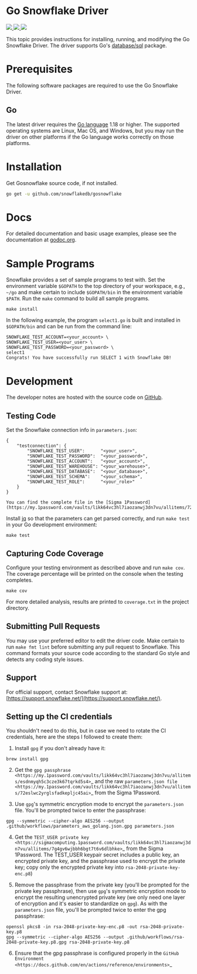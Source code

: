 # Go Snowflake Driver

<a href="https://github.com/snowflakedb/gosnowflake/actions?query=workflow%3A%22Build+and+Test%22">
    <img src="https://github.com/snowflakedb/gosnowflake/workflows/Build%20and%20Test/badge.svg?branch=master">
</a>
<a href="http://www.apache.org/licenses/LICENSE-2.0.txt">
    <img src="http://img.shields.io/:license-Apache%202-brightgreen.svg">
</a>
<a href="https://goreportcard.com/report/github.com/snowflakedb/gosnowflake">
    <img src="https://goreportcard.com/badge/github.com/snowflakedb/gosnowflake">
</a>

This topic provides instructions for installing, running, and modifying the Go Snowflake Driver. The driver supports Go's [database/sql](https://golang.org/pkg/database/sql/) package.

# Prerequisites

The following software packages are required to use the Go Snowflake Driver.

## Go

The latest driver requires the [Go language](https://golang.org/) 1.18 or higher. The supported operating systems are Linux, Mac OS, and Windows, but you may run the driver on other platforms if the Go language works correctly on those platforms.


# Installation

Get Gosnowflake source code, if not installed.

```sh
go get -u github.com/snowflakedb/gosnowflake
```

# Docs

For detailed documentation and basic usage examples, please see the documentation at
[godoc.org](https://godoc.org/github.com/snowflakedb/gosnowflake/).

# Sample Programs

Snowflake provides a set of sample programs to test with. Set the environment variable ``$GOPATH`` to the top directory of your workspace, e.g., ``~/go`` and make certain to 
include ``$GOPATH/bin`` in the environment variable ``$PATH``. Run the ``make`` command to build all sample programs.

```
make install
```

In the following example, the program ``select1.go`` is built and installed in ``$GOPATH/bin`` and can be run from the command line:

```
SNOWFLAKE_TEST_ACCOUNT=<your_account> \
SNOWFLAKE_TEST_USER=<your_user> \
SNOWFLAKE_TEST_PASSWORD=<your_password> \
select1
Congrats! You have successfully run SELECT 1 with Snowflake DB!
```

# Development

The developer notes are hosted with the source code on [GitHub](https://github.com/snowflakedb/gosnowflake).

## Testing Code


Set the Snowflake connection info in ``parameters.json``:

```
{
    "testconnection": {
        "SNOWFLAKE_TEST_USER":      "<your_user>",
        "SNOWFLAKE_TEST_PASSWORD":  "<your_password>",
        "SNOWFLAKE_TEST_ACCOUNT":   "<your_account>",
        "SNOWFLAKE_TEST_WAREHOUSE": "<your_warehouse>",
        "SNOWFLAKE_TEST_DATABASE":  "<your_database>",
        "SNOWFLAKE_TEST_SCHEMA":    "<your_schema>",
        "SNOWFLAKE_TEST_ROLE":      "<your_role>"
    }
}

You can find the complete file in the [Sigma 1Password](https://my.1password.com/vaults/likk64vc3hl7iaozanwj3dn7vu/allitems/72eslwc2yrglsfadkepljc45ai)

```

Install [jq](https://stedolan.github.io/jq) so that the parameters can get parsed correctly, and run ``make test`` in your Go development environment:

```
make test
```

## Capturing Code Coverage

Configure your testing environment as described above and run ``make cov``. The coverage percentage will be printed on the console when the testing completes. 

```
make cov
```

For more detailed analysis, results are printed to ``coverage.txt`` in the project directory.

## Submitting Pull Requests

You may use your preferred editor to edit the driver code. Make certain to run ``make fmt lint`` before submitting any pull request to Snowflake. This command formats your source code according to the standard Go style and detects any coding style issues.

## Support

For official support, contact Snowflake support at:
[https://support.snowflake.net/](https://support.snowflake.net/).

## Setting up the CI credentials

You shouldn't need to do this, but in case we need to rotate the CI credentials, here are the steps I followed to create them:

1. Install ``gpg`` if you don't already have it:

```
brew install gpg
```

2. Get the `gpg passphrase <https://my.1password.com/vaults/likk64vc3hl7iaozanwj3dn7vu/allitems/esdnmyqh5c3cze3k67tqrkd5s4>`_ and the raw `parameters.json file <https://my.1password.com/vaults/likk64vc3hl7iaozanwj3dn7vu/allitems/72eslwc2yrglsfadkepljc45ai>`_ from the Sigma 1Password.

3. Use ``gpg``'s symmetric encryption mode to encrypt the ``parameters.json`` file. You'll be prompted twice to enter the passphrase:

```
gpg --symmetric --cipher-algo AES256 --output .github/workflows/parameters_aws_golang.json.gpg parameters.json
```

4. Get the `TEST_USER private key <https://sigmacomputing.1password.com/vaults/likk64vc3hl7iaozanwj3dn7vu/allitems/7g4gv6wjbbh6bgt7t6v6dlbhke>`_ from the Sigma 1Password. The TEST_USER keypair secret includes a public key, an encrypted private key, and the passphrase used to encrypt the private key; copy only the encrypted private key into ``rsa-2048-private-key-enc.p8``)

5. Remove the passphrase from the private key (you'll be prompted for the private key passphrase), then use ``gpg``'s symmetric encryption mode to encrypt the resulting unencrypted private key (we only need one layer of encryption and it's easier to standardize on ``gpg``). As with the ``parameters.json`` file, you'll be prompted twice to enter the gpg passphrase:

```
openssl pkcs8 -in rsa-2048-private-key-enc.p8 -out rsa-2048-private-key.p8
gpg --symmetric --cipher-algo AES256 --output .github/workflows/rsa-2048-private-key.p8.gpg rsa-2048-private-key.p8
```

6. Ensure that the gpg passphrase is configured properly in the `GitHub Environment <https://docs.github.com/en/actions/reference/environments>`_


